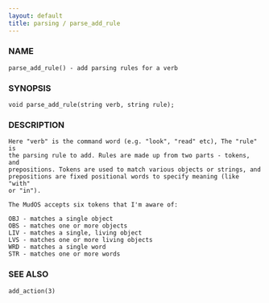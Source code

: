 ```yaml
---
layout: default
title: parsing / parse_add_rule
---
```


### NAME

    parse_add_rule() - add parsing rules for a verb

### SYNOPSIS

    void parse_add_rule(string verb, string rule);

### DESCRIPTION

    Here "verb" is the command word (e.g. "look", "read" etc), The "rule" is
    the parsing rule to add. Rules are made up from two parts - tokens, and
    prepositions. Tokens are used to match various objects or strings, and
    prepositions are fixed positional words to specify meaning (like "with"
    or "in").

    The MudOS accepts six tokens that I'm aware of:

    OBJ - matches a single object
    OBS - matches one or more objects
    LIV - matches a single, living object
    LVS - matches one or more living objects
    WRD - matches a single word
    STR - matches one or more words

### SEE ALSO

    add_action(3)

